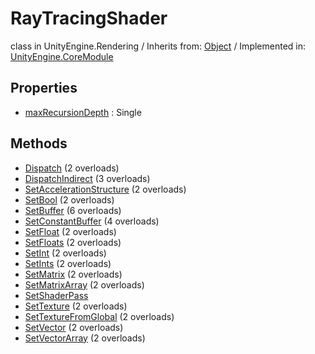 # RayTracingShader
class in UnityEngine.Rendering
 / Inherits from: <a href="https://docs.unity3d.com/6000.0/Documentation/ScriptReference/Object.html">Object</a> / Implemented in: <a href="https://docs.unity3d.com/6000.0/Documentation/ScriptReference/UnityEngine.CoreModule.html">UnityEngine.CoreModule</a>
## Properties
- <a href="https://docs.unity3d.com/6000.0/Documentation/ScriptReference/RayTracingShader-maxRecursionDepth.html">maxRecursionDepth</a> : Single
## Methods
- <a href="https://docs.unity3d.com/6000.0/Documentation/ScriptReference/RayTracingShader.Dispatch.html">Dispatch</a> (2 overloads)
- <a href="https://docs.unity3d.com/6000.0/Documentation/ScriptReference/RayTracingShader.DispatchIndirect.html">DispatchIndirect</a> (3 overloads)
- <a href="https://docs.unity3d.com/6000.0/Documentation/ScriptReference/RayTracingShader.SetAccelerationStructure.html">SetAccelerationStructure</a> (2 overloads)
- <a href="https://docs.unity3d.com/6000.0/Documentation/ScriptReference/RayTracingShader.SetBool.html">SetBool</a> (2 overloads)
- <a href="https://docs.unity3d.com/6000.0/Documentation/ScriptReference/RayTracingShader.SetBuffer.html">SetBuffer</a> (6 overloads)
- <a href="https://docs.unity3d.com/6000.0/Documentation/ScriptReference/RayTracingShader.SetConstantBuffer.html">SetConstantBuffer</a> (4 overloads)
- <a href="https://docs.unity3d.com/6000.0/Documentation/ScriptReference/RayTracingShader.SetFloat.html">SetFloat</a> (2 overloads)
- <a href="https://docs.unity3d.com/6000.0/Documentation/ScriptReference/RayTracingShader.SetFloats.html">SetFloats</a> (2 overloads)
- <a href="https://docs.unity3d.com/6000.0/Documentation/ScriptReference/RayTracingShader.SetInt.html">SetInt</a> (2 overloads)
- <a href="https://docs.unity3d.com/6000.0/Documentation/ScriptReference/RayTracingShader.SetInts.html">SetInts</a> (2 overloads)
- <a href="https://docs.unity3d.com/6000.0/Documentation/ScriptReference/RayTracingShader.SetMatrix.html">SetMatrix</a> (2 overloads)
- <a href="https://docs.unity3d.com/6000.0/Documentation/ScriptReference/RayTracingShader.SetMatrixArray.html">SetMatrixArray</a> (2 overloads)
- <a href="https://docs.unity3d.com/6000.0/Documentation/ScriptReference/RayTracingShader.SetShaderPass.html">SetShaderPass</a>
- <a href="https://docs.unity3d.com/6000.0/Documentation/ScriptReference/RayTracingShader.SetTexture.html">SetTexture</a> (2 overloads)
- <a href="https://docs.unity3d.com/6000.0/Documentation/ScriptReference/RayTracingShader.SetTextureFromGlobal.html">SetTextureFromGlobal</a> (2 overloads)
- <a href="https://docs.unity3d.com/6000.0/Documentation/ScriptReference/RayTracingShader.SetVector.html">SetVector</a> (2 overloads)
- <a href="https://docs.unity3d.com/6000.0/Documentation/ScriptReference/RayTracingShader.SetVectorArray.html">SetVectorArray</a> (2 overloads)
